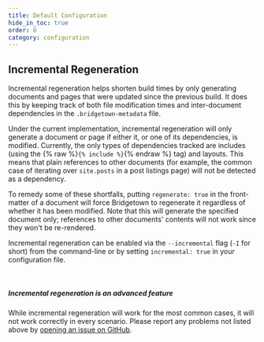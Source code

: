 ```yaml
---
title: Default Configuration
hide_in_toc: true
order: 0
category: configuration
---
```


## Incremental Regeneration

Incremental regeneration helps shorten build times by only generating documents
and pages that were updated since the previous build. It does this by keeping
track of both file modification times and inter-document dependencies in the
`.bridgetown-metadata` file.

Under the current implementation, incremental regeneration will only generate a
document or page if either it, or one of its dependencies, is modified. Currently,
the only types of dependencies tracked are includes (using the
{% raw %}`{% include %}`{% endraw %} tag) and layouts. This means that plain
references to other documents (for example, the common case of iterating over
`site.posts` in a post listings page) will not be detected as a dependency.

To remedy some of these shortfalls, putting `regenerate: true` in the front-matter
of a document will force Bridgetown to regenerate it regardless of whether it has been
modified. Note that this will generate the specified document only; references
to other documents' contents will not work since they won't be re-rendered.

Incremental regeneration can be enabled via the `--incremental` flag (`-I` for
short) from the command-line or by setting `incremental: true` in your
configuration file.

<br/>
<div class="note warning">
  <h5>Incremental regeneration is an advanced feature</h5>
  <p>
    While incremental regeneration will work for the most common cases, it will
    not work correctly in every scenario. Please report any problems not listed above by
    <a href="https://github.com/bridgetownrb/bridgetown/issues/new">opening an issue on GitHub</a>.
  </p>
</div>
